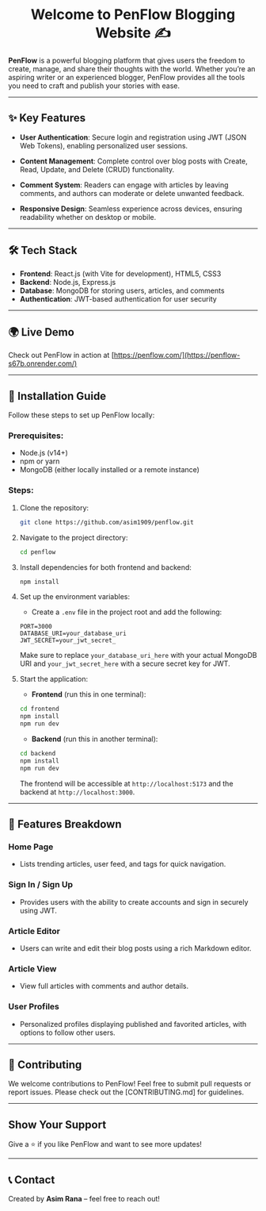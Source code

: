 <h1 align="center">Welcome to PenFlow Blogging Website ✍️</h1>

**PenFlow** is a powerful blogging platform that gives users the freedom to create, manage, and share their thoughts with the world. Whether you’re an aspiring writer or an experienced blogger, PenFlow provides all the tools you need to craft and publish your stories with ease.

---

## ✨ Key Features

- **User Authentication**: Secure login and registration using JWT (JSON Web Tokens), enabling personalized user sessions.
  
- **Content Management**: Complete control over blog posts with Create, Read, Update, and Delete (CRUD) functionality.

- **Comment System**: Readers can engage with articles by leaving comments, and authors can moderate or delete unwanted feedback.

- **Responsive Design**: Seamless experience across devices, ensuring readability whether on desktop or mobile.

---

## 🛠️ Tech Stack

- **Frontend**: React.js (with Vite for development), HTML5, CSS3
- **Backend**: Node.js, Express.js
- **Database**: MongoDB for storing users, articles, and comments
- **Authentication**: JWT-based authentication for user security

---

## 🌍 Live Demo

Check out PenFlow in action at [https://penflow.com/](https://penflow-s67b.onrender.com/)

---

## 🔧 Installation Guide

Follow these steps to set up PenFlow locally:

### Prerequisites:
- Node.js (v14+)
- npm or yarn
- MongoDB (either locally installed or a remote instance)

### Steps:

1. Clone the repository:
    ```bash
    git clone https://github.com/asim1909/penflow.git
    ```

2. Navigate to the project directory:
    ```bash
    cd penflow
    ```

3. Install dependencies for both frontend and backend:
    ```bash
    npm install
    ```

4. Set up the environment variables:
   - Create a `.env` file in the project root and add the following:

    ```plaintext
    PORT=3000
    DATABASE_URI=your_database_uri
    JWT_SECRET=your_jwt_secret_
    ```

    Make sure to replace `your_database_uri_here` with your actual MongoDB URI and `your_jwt_secret_here` with a secure secret key for JWT.

5. Start the application:

   - **Frontend** (run this in one terminal):
    ```bash
    cd frontend
    npm install
    npm run dev
    ```

   - **Backend** (run this in another terminal):
    ```bash
    cd backend
    npm install
    npm run dev
    ```

    The frontend will be accessible at `http://localhost:5173` and the backend at `http://localhost:3000`.

---

## 🚀 Features Breakdown

### Home Page
- Lists trending articles, user feed, and tags for quick navigation.

### Sign In / Sign Up
- Provides users with the ability to create accounts and sign in securely using JWT.

### Article Editor
- Users can write and edit their blog posts using a rich Markdown editor.

### Article View
- View full articles with comments and author details.

### User Profiles
- Personalized profiles displaying published and favorited articles, with options to follow other users.

---

## 🤝 Contributing

We welcome contributions to PenFlow! Feel free to submit pull requests or report issues. Please check out the [CONTRIBUTING.md] for guidelines.

---

## Show Your Support

Give a ⭐️ if you like PenFlow and want to see more updates!

---

## 📞 Contact

Created by **Asim Rana** – feel free to reach out!
